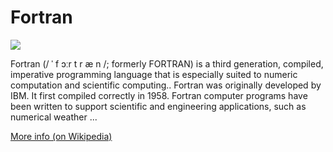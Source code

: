 
# Fortran  
![](https://www.tiobe.com/wp-content/themes/tiobe/tiobe-index/images/Fortran.png)



Fortran (/ ˈ f ɔːr t r æ n /; formerly FORTRAN) is a third generation, compiled, imperative programming language that is especially suited to numeric computation and scientific computing.. Fortran was originally developed by IBM. It first compiled correctly in 1958. Fortran computer programs have been written to support scientific and engineering applications, such as numerical weather ...

[More info (on Wikipedia)](https://en.wikipedia.org/wiki/Fortran)
